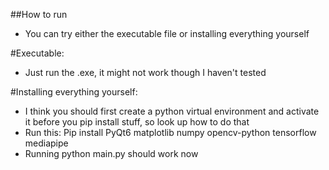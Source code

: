 ##How to run
- You can try either the executable file or installing everything yourself

#Executable:
- Just run the .exe, it might not work though I haven't tested

#Installing everything yourself:
- I think you should first create a python virtual environment and activate it before you pip install stuff, so look up how to do that
- Run this: Pip install PyQt6 matplotlib numpy opencv-python tensorflow mediapipe
- Running python main.py should work now
